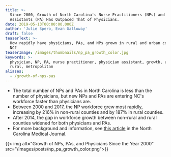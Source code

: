 ```yaml
---
title: >-
  Since 2000, Growth of North Carolina's Nurse Practitioners (NPs) and Physician
  Assistants (PA) Has Outpaced That of Physicians.
date: 2019-05-13T00:00:00.000Z
author: 'Julie Spero, Evan Galloway'
draft: false
teaserText: >-
  How rapidly have physicians, PAs, and NPs grown in rural and urban counties in
  NC?
teaserImage: /images/thumbnails/np_pa_growth_color.jpg
keywords: >-
  physician, NP, PA, nurse practitioner, physician assistant, growth, urban,
  rural, metropolitan
aliases:
  - /growth-of-nps-pas
---
```



* The total number of NPs and PAs in North Carolina is less than the number of physicians, but new NPs and PAs are entering NC's workforce faster than physicians are.
* Between 2000 and 2017, the NP workforce grew most rapidly, increasing by 216% in non-rural counties and by 187% in rural counties.
* After 2014, the gap in workforce growth between non-rural and rural counties widened for both physicians and PAs.
* For more background and information, see [this article](http://www.ncmedicaljournal.com/content/80/3/186.full) in the North Carolina Medical Journal.

{{< img alt="Growth of NPs, PAs, and Physicians Since the Year 2000" src="/images/posts/np_pa_growth_color.png">}}
